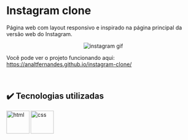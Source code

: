 # Instagram clone

Página web com layout responsivo e inspirado na página principal da versão web do Instagram.

<div align=center>
  
  ![instagram gif](https://user-images.githubusercontent.com/97851922/185676379-d7195e56-29e4-4094-93a3-8eb3a61987f8.gif)
  
</div>

Você pode ver o projeto funcionando aqui: https://analtfernandes.github.io/instagram-clone/

<br />

## ✔️  Tecnologias utilizadas
<img align="left" alt="html" width="60px" src="https://img.shields.io/badge/-HTML-red?logo=html5&logoColor=white" />
<img align="left" alt="css" width="60px" src="https://img.shields.io/badge/-CSS-blue?logo=css3" />
